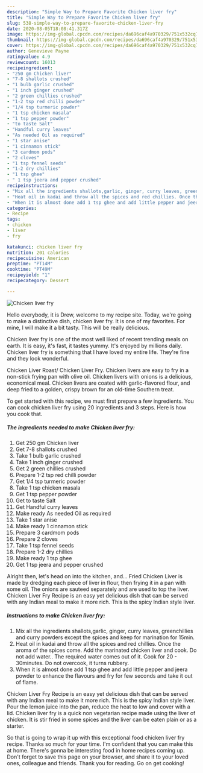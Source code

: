 ```yaml
---
description: "Simple Way to Prepare Favorite Chicken liver fry"
title: "Simple Way to Prepare Favorite Chicken liver fry"
slug: 538-simple-way-to-prepare-favorite-chicken-liver-fry
date: 2020-08-05T18:08:41.317Z
image: https://img-global.cpcdn.com/recipes/da696caf4a970329/751x532cq70/chicken-liver-fry-recipe-main-photo.jpg
thumbnail: https://img-global.cpcdn.com/recipes/da696caf4a970329/751x532cq70/chicken-liver-fry-recipe-main-photo.jpg
cover: https://img-global.cpcdn.com/recipes/da696caf4a970329/751x532cq70/chicken-liver-fry-recipe-main-photo.jpg
author: Genevieve Payne
ratingvalue: 4.9
reviewcount: 16013
recipeingredient:
- "250 gm Chicken liver"
- "7-8 shallots crushed"
- "1 bulb garlic crushed"
- "1 inch ginger crushed"
- "2 green chillies crushed"
- "1-2 tsp red chilli powder"
- "1/4 tsp turmeric powder"
- "1 tsp chicken masala"
- "1 tsp pepper powder"
- "to taste Salt"
- "Handful curry leaves"
- "As needed Oil as required"
- "1 star anise"
- "1 cinnamon stick"
- "3 cardmom pods"
- "2 cloves"
- "1 tsp fennel seeds"
- "1-2 dry chillies"
- "1 tsp ghee"
- " 1 tsp jeera and pepper crushed"
recipeinstructions:
- "Mix all the ingredients shallots,garlic, ginger, curry leaves, greenchillies and curry powders except the spices and keep for marination for 15min."
- "Heat oil in kadai and throw all the spices and red chillies. Once the aroma of the spices come. Add the marinated chicken liver and cook. Do not add water.. The required water comes out of it. Cook for 20 - 30minutes. Do not overcook, it turns rubbery."
- "When it is almost done add 1 tsp ghee and add little pepper and jeera powder to enhance the flavours and fry for few seconds and take it out of flame."
categories:
- Recipe
tags:
- chicken
- liver
- fry

katakunci: chicken liver fry 
nutrition: 201 calories
recipecuisine: American
preptime: "PT14M"
cooktime: "PT49M"
recipeyield: "1"
recipecategory: Dessert

---
```



![Chicken liver fry](https://img-global.cpcdn.com/recipes/da696caf4a970329/751x532cq70/chicken-liver-fry-recipe-main-photo.jpg)

Hello everybody, it is Drew, welcome to my recipe site. Today, we're going to make a distinctive dish, chicken liver fry. It is one of my favorites. For mine, I will make it a bit tasty. This will be really delicious.

Chicken liver fry is one of the most well liked of recent trending meals on earth. It is easy, it's fast, it tastes yummy. It's enjoyed by millions daily. Chicken liver fry is something that I have loved my entire life. They're fine and they look wonderful.

Chicken Liver Roast/ Chicken Liver Fry. Chicken livers are easy to fry in a non-stick frying pan with olive oil. Chicken livers with onions is a delicious, economical meal. Chicken livers are coated with garlic-flavored flour, and deep fried to a golden, crispy brown for an old-time Southern treat.


To get started with this recipe, we must first prepare a few ingredients. You can cook chicken liver fry using 20 ingredients and 3 steps. Here is how you cook that.

<!--inarticleads1-->

##### The ingredients needed to make Chicken liver fry:

1. Get 250 gm Chicken liver
1. Get 7-8 shallots crushed
1. Take 1 bulb garlic crushed
1. Take 1 inch ginger crushed
1. Get 2 green chillies crushed
1. Prepare 1-2 tsp red chilli powder
1. Get 1/4 tsp turmeric powder
1. Take 1 tsp chicken masala
1. Get 1 tsp pepper powder
1. Get to taste Salt
1. Get Handful curry leaves
1. Make ready As needed Oil as required
1. Take 1 star anise
1. Make ready 1 cinnamon stick
1. Prepare 3 cardmom pods
1. Prepare 2 cloves
1. Take 1 tsp fennel seeds
1. Prepare 1-2 dry chillies
1. Make ready 1 tsp ghee
1. Get  1 tsp jeera and pepper crushed


Alright then, let&#39;s head on into the kitchen, and… Fried Chicken Liver is made by dredging each piece of liver in flour, then frying it in a pan with some oil. The onions are sauteed separately and are used to top the liver. Chicken Liver Fry Recipe is an easy yet delicious dish that can be served with any Indian meal to make it more rich. This is the spicy Indian style liver. 

<!--inarticleads2-->

##### Instructions to make Chicken liver fry:

1. Mix all the ingredients shallots,garlic, ginger, curry leaves, greenchillies and curry powders except the spices and keep for marination for 15min.
1. Heat oil in kadai and throw all the spices and red chillies. Once the aroma of the spices come. Add the marinated chicken liver and cook. Do not add water.. The required water comes out of it. Cook for 20 - 30minutes. Do not overcook, it turns rubbery.
1. When it is almost done add 1 tsp ghee and add little pepper and jeera powder to enhance the flavours and fry for few seconds and take it out of flame.


Chicken Liver Fry Recipe is an easy yet delicious dish that can be served with any Indian meal to make it more rich. This is the spicy Indian style liver. Pour the lemon juice into the pan, reduce the heat to low and cover with a lid. Chicken liver fry is a quick non vegetarian recipe made using the liver of chicken. It is stir fried in some spices and the liver can be eaten plain or as a starter. 

So that is going to wrap it up with this exceptional food chicken liver fry recipe. Thanks so much for your time. I'm confident that you can make this at home. There's gonna be interesting food in home recipes coming up. Don't forget to save this page on your browser, and share it to your loved ones, colleague and friends. Thank you for reading. Go on get cooking!
